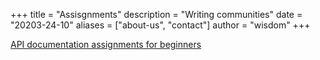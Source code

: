 +++
title = "Assisgnments"
description = "Writing communities"
date = "20203-24-10"
aliases = ["about-us", "contact"]
author = "wisdom"
+++

[API documentation assignments for beginners](https://docs.google.com/document/d/1fekHkMWF92ESHLznZfOFjtRgqRjBXFukZxthNjn98O0/edit?usp=sharing)
